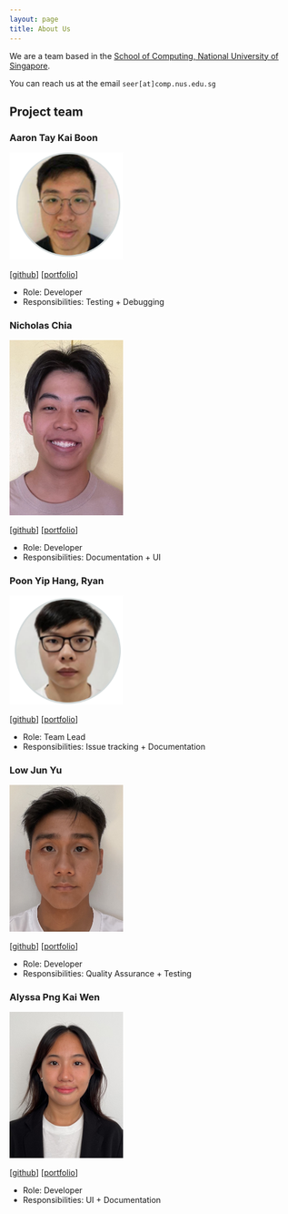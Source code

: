 ```yaml
---
layout: page
title: About Us
---
```


We are a team based in the [School of Computing, National University of Singapore](http://www.comp.nus.edu.sg).

You can reach us at the email `seer[at]comp.nus.edu.sg`

## Project team

### Aaron Tay Kai Boon

<img src="images/kb-tay.png" width="200px">

[[github](https://github.com/Kb-tay)]
[[portfolio](team/kb-tay.md)]

* Role: Developer
* Responsibilities: Testing + Debugging

### Nicholas Chia

<img src="images/nikele2001.png" width="200px">

[[github](http://github.com/nikele2001)]
[[portfolio](team/nikele2001.md)]

* Role: Developer
* Responsibilities: Documentation + UI

### Poon Yip Hang, Ryan

<img src="images/sopa301.png" width="200px">

[[github](http://github.com/sopa301)] [[portfolio](team/sopa301.md)]

* Role: Team Lead
* Responsibilities: Issue tracking + Documentation

### Low Jun Yu

<img src="images/jylow.png" width="200px">

[[github](http://github.com/jylow)]
[[portfolio](team/jylow.md)]

* Role: Developer
* Responsibilities: Quality Assurance + Testing

### Alyssa Png Kai Wen

<img src="images/alyssapng.png" width="200px">

[[github](https://github.com/AlyssaPng)]
[[portfolio](team/alyssapng.md)]

* Role: Developer
* Responsibilities: UI + Documentation
